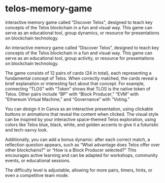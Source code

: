 # telos-memory-game
interactive memory game called "Discover Telos", designed to teach key concepts of the Telos blockchain in a fun and visual way. This game can serve as an educational tool, group dynamics, or resource for presentations on blockchain technology.

An interactive memory game called “Discover Telos”, designed to teach key concepts of the Telos blockchain in a fun and visual way. This game can serve as an educational tool, group activity, or resource for presentations on blockchain technology.

The game consists of 12 pairs of cards (24 in total), each representing a fundamental concept of Telos. When correctly matched, the cards reveal a brief explanation or interesting fact about that concept. For example, connecting “TLOS” with “Token” shows that TLOS is the native token of Telos. Other pairs include “BP” with “Block Producer,” “EVM” with “Ethereum Virtual Machine,” and “Governance” with “Voting.”

You can design it in Canva as an interactive presentation, using clickable buttons or animations that reveal the content when clicked. The visual style can be inspired by your interactive space-themed Telos exploration, using colors like Telos blue, black, white, and golden accents to give it a futuristic and tech-savvy look.

Additionally, you can add a bonus dynamic: after each correct match, a reflection question appears, such as “What advantage does Telos offer over other blockchains?” or “How is a Block Producer selected?” This encourages active learning and can be adapted for workshops, community events, or educational sessions.

The difficulty level is adjustable, allowing for more pairs, timers, hints, or even a competitive team mode.

